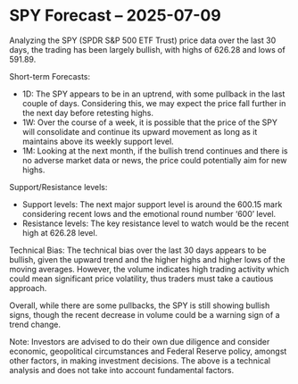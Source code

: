 # SPY Forecast – 2025-07-09

Analyzing the SPY (SPDR S&P 500 ETF Trust) price data over the last 30 days, the trading has been largely bullish, with highs of 626.28 and lows of 591.89. 

Short-term Forecasts:
- 1D: The SPY appears to be in an uptrend, with some pullback in the last couple of days. Considering this, we may expect the price fall further in the next day before retesting highs.
- 1W: Over the course of a week, it is possible that the price of the SPY will consolidate and continue its upward movement as long as it maintains above its weekly support level.
- 1M: Looking at the next month, if the bullish trend continues and there is no adverse market data or news, the price could potentially aim for new highs.

Support/Resistance levels:
- Support levels: The next major support level is around the 600.15 mark considering recent lows and the emotional round number ‘600’ level.
- Resistance levels: The key resistance level to watch would be the recent high at 626.28 level.

Technical Bias:
The technical bias over the last 30 days appears to be bullish, given the upward trend and the higher highs and higher lows of the moving averages. However, the volume indicates high trading activity which could mean significant price volatility, thus traders must take a cautious approach. 

Overall, while there are some pullbacks, the SPY is still showing bullish signs, though the recent decrease in volume could be a warning sign of a trend change.
 
Note: Investors are advised to do their own due diligence and consider economic, geopolitical circumstances and Federal Reserve policy, amongst other factors, in making investment decisions. The above is a technical analysis and does not take into account fundamental factors.